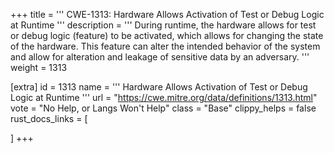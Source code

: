 +++
title = '''
CWE-1313: Hardware Allows Activation of Test or Debug Logic at Runtime
'''
description	= '''
During runtime, the hardware allows for test or debug logic (feature) to be activated, which allows for changing the state of the hardware. This feature can alter the intended behavior of the system and allow for alteration and leakage of sensitive data by an adversary.
'''
weight = 1313

[extra]
id = 1313
name = '''
Hardware Allows Activation of Test or Debug Logic at Runtime
'''
url = "https://cwe.mitre.org/data/definitions/1313.html"
vote = "No Help, or Langs Won't Help"
class = "Base"
clippy_helps = false
rust_docs_links = [
	
]
+++
